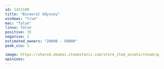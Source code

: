```yaml
---
id: 1421100
title: "Binaural Odyssey"
windows: "true"
mac: "false"
linux: false
positive: 35
negative: 2
estimated_owners: "20000 - 50000"
peak_ccu: 1

image: https://shared.akamai.steamstatic.com/store_item_assets/steam/apps/1421100/header.jpg?t=1602754806
opinions:
---
```

